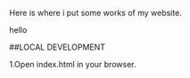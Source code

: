 Here is where i put some works of my website.

hello

##LOCAL DEVELOPMENT

1.Open index.html in your browser.